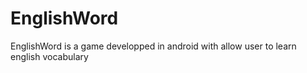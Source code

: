 # EnglishWord
EnglishWord is a game developped in android with allow user to learn english vocabulary 
